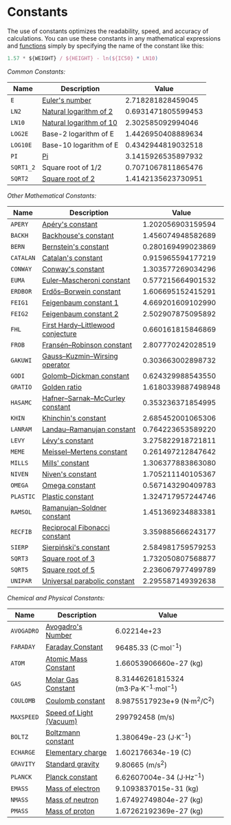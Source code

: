 <!-- TITLE: Constants -->
<!-- SUBTITLE: -->

# Constants

The use of constants optimizes the readability, speed, and accuracy of calculations. You can use these constants in any
mathematical expressions and [functions](math-functions.md) simply by specifying the name of the constant like this:

```javascript
1.57 * ${WEIGHT} / ${HEIGHT} - ln(${IC50} * LN10)
```

*Common Constants:*

| Name      | Description                                                                                        | Value              |
| --------- | -------------------------------------------------------------------------------------------------- | ------------------ |
| `E`       | [Euler's number](https://en.wikipedia.org/wiki/E_(mathematical_constant))                          | 2.718281828459045  |
| `LN2`     | [Natural logarithm of 2](https://en.wikipedia.org/wiki/Natural_logarithm_of_2)                     | 0.6931471805599453 |
| `LN10`    | [Natural logarithm of 10](https://en.wikipedia.org/wiki/Natural_logarithm#Natural_logarithm_of_10) | 2.302585092994046  |
| `LOG2E`   | Base-2 logarithm of E                                                                              | 1.4426950408889634 |
| `LOG10E`  | Base-10 logarithm of E                                                                             | 0.4342944819032518 |
| `PI`      | [Pi](https://en.wikipedia.org/wiki/Pi)                                                           | 3.1415926535897932 |
| `SQRT1_2` | Square root of 1/2                                                                                 | 0.7071067811865476 |
| `SQRT2`   | [Square root of 2](https://en.wikipedia.org/wiki/Square_root_of_2)                                 | 1.4142135623730951 |

*Other Mathematical Constants:*

| Name      | Description                                                                                                      | Value              |
| --------- | ---------------------------------------------------------------------------------------------------------------- | ------------------ |
| `APERY`   | [Apéry's constant](https://en.wikipedia.org/wiki/Ap%C3%A9ry%27s_constant)                                        | 1.202056903159594  |
| `BACKH`   | [Backhouse's constant](https://en.wikipedia.org/wiki/Backhouse%27s_constant)                                     | 1.456074948582689  |
| `BERN`    | [Bernstein's constant](https://en.wikipedia.org/wiki/Bernstein%27s_constant)                                     | 0.280169499023869  |
| `CATALAN` | [Catalan's constant](https://en.wikipedia.org/wiki/Catalan%27s_constant)                                         | 0.915965594177219  |
| `CONWAY`  | [Conway's constant](https://en.wikipedia.org/wiki/Look-and-say_sequence#Growth_in_length)                        | 1.303577269034296  |
| `EUMA`    | [Euler–Mascheroni constant](https://en.wikipedia.org/wiki/Euler%E2%80%93Mascheroni_constant)                     | 0.577215664901532  |
| `ERDBOR`  | [Erdős–Borwein constant](https://en.wikipedia.org/wiki/Erd%C5%91s%E2%80%93Borwein_constant)                      | 1.606695152415291  |
| `FEIG1`   | [Feigenbaum constant 1](https://en.wikipedia.org/wiki/Feigenbaum_constants)                                      | 4.669201609102990  |
| `FEIG2`   | [Feigenbaum constant 2](https://en.wikipedia.org/wiki/Feigenbaum_constants)                                      | 2.502907875095892  |
| `FHL`     | [First Hardy–Littlewood conjecture](https://en.wikipedia.org/wiki/Twin_prime#Conjectures)                        | 0.660161815846869  |
| `FROB`    | [Fransén–Robinson constant](https://en.wikipedia.org/wiki/Frans%C3%A9n%E2%80%93Robinson_constant)                | 2.807770242028519  |
| `GAKUWI`  | [Gauss–Kuzmin–Wirsing operator](https://en.wikipedia.org/wiki/Gauss%E2%80%93Kuzmin%E2%80%93Wirsing_operator)     | 0.303663002898732  |
| `GODI`    | [Golomb–Dickman constant](https://en.wikipedia.org/wiki/Golomb%E2%80%93Dickman_constant)                         | 0.624329988543550  |
| `GRATIO`  | [Golden ratio](https://en.wikipedia.org/wiki/Golden_ratio)                                                       | 1.6180339887498948 |
| `HASAMC`  | [Hafner–Sarnak–McCurley constant](https://en.wikipedia.org/wiki/Hafner%E2%80%93Sarnak%E2%80%93McCurley_constant) | 0.353236371854995  |
| `KHIN`    | [Khinchin's constant](https://en.wikipedia.org/wiki/Khinchin%27s_constant)                                       | 2.685452001065306  |
| `LANRAM`  | [Landau–Ramanujan constant](https://en.wikipedia.org/wiki/Landau%E2%80%93Ramanujan_constant)                     | 0.764223653589220  |
| `LEVY`    | [Lévy's constant](https://en.wikipedia.org/wiki/L%C3%A9vy%27s_constant)                                          | 3.275822918721811  |
| `MEME`    | [Meissel–Mertens constant](https://en.wikipedia.org/wiki/Meissel%E2%80%93Mertens_constant)                       | 0.261497212847642  |
| `MILLS`   | [Mills' constant](https://en.wikipedia.org/wiki/Mills%27_constant)                                               | 1.306377883863080  |
| `NIVEN`   | [Niven's constant](https://en.wikipedia.org/wiki/Niven%27s_constant)                                             | 1.705211140105367  |
| `OMEGA`   | [Omega constant](https://en.wikipedia.org/wiki/Omega_constant)                                                   | 0.567143290409783  |
| `PLASTIC` | [Plastic constant](https://en.wikipedia.org/wiki/Plastic_number)                                                 | 1.324717957244746  |
| `RAMSOL`  | [Ramanujan–Soldner constant](https://en.wikipedia.org/wiki/Ramanujan%E2%80%93Soldner_constant)                   | 1.451369234883381  |
| `RECFIB`  | [Reciprocal Fibonacci constant](https://en.wikipedia.org/wiki/Reciprocal_Fibonacci_constant)                     | 3.359885666243177  |
| `SIERP`   | [Sierpiński's constant](https://en.wikipedia.org/wiki/Sierpi%C5%84ski%27s_constant)                              | 2.584981759579253  |
| `SQRT3`   | [Square root of 3](https://en.wikipedia.org/wiki/Square_root_of_3)                                               | 1.732050807568877  |
| `SQRT5`   | [Square root of 5](https://en.wikipedia.org/wiki/Square_root_of_5)                                               | 2.236067977499789  |
| `UNIPAR`  | [Universal parabolic constant](https://en.wikipedia.org/wiki/Universal_parabolic_constant)                       | 2.295587149392638  |

*Chemical and Physical Constants:*

| Name       | Description                                                             | Value                                                    |
| ---------- | ----------------------------------------------------------------------- | -------------------------------------------------------- |
| `AVOGADRO` | [Avogadro's Number](https://en.wikipedia.org/wiki/Avogadro_constant)    | 6.02214e+23                                              |
| `FARADAY`  | [Faraday Constant](https://en.wikipedia.org/wiki/Faraday_constant)      | 96485.33 (C·mol<sup>-1</sup>)                            |
| `ATOM`     | [Atomic Mass Constant](https://en.wikipedia.org/wiki/Dalton_(unit))     | 1.66053906660e-27 (kg)                                   |
| `GAS`      | [Molar Gas Constant](https://en.wikipedia.org/wiki/Gas_constant)        | 8.31446261815324 (m3⋅Pa⋅K<sup>−1</sup>⋅mol<sup>−1</sup>) |
| `COULOMB`  | [Coulomb constant](https://en.wikipedia.org/wiki/Coulomb_constant)      | 8.9875517923e+9 (N·m<sup>2</sup>/C<sup>2</sup>)          |
| `MAXSPEED` | [Speed of Light (Vacuum)](https://en.wikipedia.org/wiki/Speed_of_light) | 299792458 (m/s)                                          |
| `BOLTZ`    | [Boltzmann constant](https://en.wikipedia.org/wiki/Boltzmann_constant)  | 1.380649e-23 (J⋅K<sup>−1</sup>)                          |
| `ECHARGE`  | [Elementary charge](https://en.wikipedia.org/wiki/Elementary_charge)    | 1.602176634e-19 (C)                                      |
| `GRAVITY`  | [Standard gravity](https://en.wikipedia.org/wiki/Standard_gravity)      | 9.80665 (m/s<sup>2</sup>)                                |
| `PLANCK`   | [Planck constant](https://en.wikipedia.org/wiki/Planck_constant)        | 6.62607004e-34 (J⋅Hz<sup>−1</sup>)                       |
| `EMASS`    | [Mass of electron](https://en.wikipedia.org/wiki/Electron_rest_mass)    | 9.1093837015e-31 (kg)                                    |
| `NMASS`    | [Mass of neutron](https://en.wikipedia.org/wiki/Neutron)                | 1.67492749804e-27 (kg)                                   |
| `PMASS`    | [Mass of proton](https://en.wikipedia.org/wiki/Proton)                  | 1.67262192369e-27 (kg)                                   |
